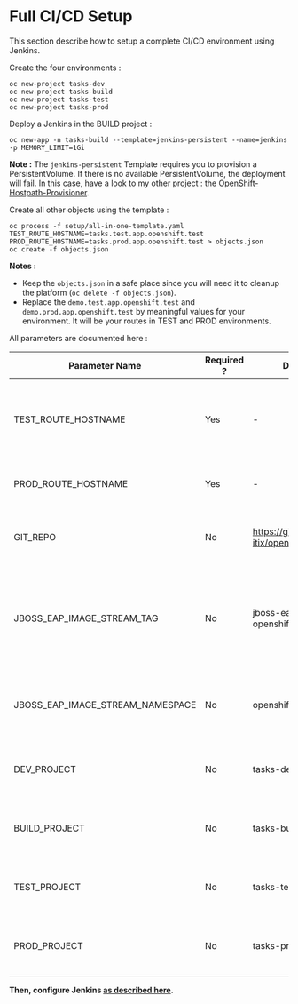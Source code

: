 # Full CI/CD Setup

This section describe how to setup a complete CI/CD environment using Jenkins.

Create the four environments :
```
oc new-project tasks-dev
oc new-project tasks-build
oc new-project tasks-test
oc new-project tasks-prod
```

Deploy a Jenkins in the BUILD project :
```
oc new-app -n tasks-build --template=jenkins-persistent --name=jenkins -p MEMORY_LIMIT=1Gi
```

__Note :__ The `jenkins-persistent` Template requires you to provision a PersistentVolume.
If there is no available PersistentVolume, the deployment will fail. In this case, have a look to
my other project : the [OpenShift-Hostpath-Provisioner](https://github.com/nmasse-itix/OpenShift-HostPath-Provisioner).

Create all other objects using the template :
```
oc process -f setup/all-in-one-template.yaml TEST_ROUTE_HOSTNAME=tasks.test.app.openshift.test PROD_ROUTE_HOSTNAME=tasks.prod.app.openshift.test > objects.json
oc create -f objects.json
```

__Notes :__
 - Keep the `objects.json` in a safe place since you will need it to cleanup the
   platform (`oc delete -f objects.json`).
 - Replace the `demo.test.app.openshift.test` and `demo.prod.app.openshift.test`
   by meaningful values for your environment. It will be your routes in
   TEST and PROD environments.

All parameters are documented here :

| Parameter Name | Required ? | Default Value | Description |
| --- | --- | --- | --- |
| TEST_ROUTE_HOSTNAME | Yes | - | The route to create in the TEST environment and which we will use to run the integration tests |
| PROD_ROUTE_HOSTNAME | Yes | - | The route to create in the PROD environment |
| GIT_REPO | No | https://github.com/nmasse-itix/openshift-tasks.git | The GIT repository to use. This will be useful if you clone this repo. |
| JBOSS_EAP_IMAGE_STREAM_TAG | No | jboss-eap70-openshift:latest | Name of the ImageStreamTag to be used for the JBoss EAP image. Change this if you plan to use your own JBoss EAP S2I image. |
| JBOSS_EAP_IMAGE_STREAM_NAMESPACE | No | openshift | The OpenShift Namespace where the Jboss EAP ImageStream resides. |
| DEV_PROJECT | No | tasks-dev | The name of the OpenShift Project to that holds the dev environment |
| BUILD_PROJECT | No | tasks-build | The name of the OpenShift Project to that holds the build environment |
| TEST_PROJECT | No | tasks-test | The name of the OpenShift Project to that holds the test environment |
| PROD_PROJECT | No | tasks-prod | The name of the OpenShift Project to that holds the prod environment |

**Then, configure Jenkins [as described here](CONFIGURE_JENKINS.md).**

